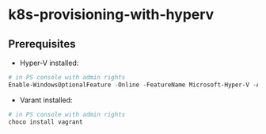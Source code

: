 # k8s-provisioning-with-hyperv

## Prerequisites
* Hyper-V installed:
```powershell
# in PS console with admin rights
Enable-WindowsOptionalFeature -Online -FeatureName Microsoft-Hyper-V -All
```
* Varant installed:
```powershell
# in PS console with admin rights
choco install vagrant
```